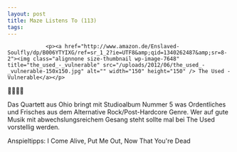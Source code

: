 ```yaml
---
layout: post
title: Maze Listens To (113)
tags:
---
```



                <p><a href="http://www.amazon.de/Enslaved-Soulfly/dp/B006YTYIXG/ref=sr_1_2?ie=UTF8&amp;qid=1340262487&amp;sr=8-2"><img class="alignnone size-thumbnail wp-image-7648" title="the_used_-_vulnerable" src="/uploads/2012/06/the_used_-_vulnerable-150x150.jpg" alt="" width="150" height="150" /> The Used - Vulnerable</a></p>
<p>🤘🤘🤘🤘</p>
<p>Das Quartett aus Ohio bringt mit Studioalbum Nummer 5 was Ordentliches und Frisches aus dem Alternative Rock/Post-Hardcore Genre. Wer auf gute Musik mit abwechslungsreichem Gesang steht sollte mal bei The Used vorstellig werden.</p>
<p>Anspieltipps: I Come Alive, Put Me Out, Now That You're Dead</p>
